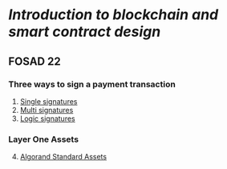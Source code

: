 # *Introduction to blockchain and smart contract design* #
## FOSAD 22 ##

### Three ways to sign a payment transaction ###
1. [Single signatures](01-SinglePayTx) 
2. [Multi signatures](02-MultiPayTx)
3. [Logic signatures](03-SmartSigPayTx)

### Layer One Assets

4. [Algorand Standard Assets](04-Assets)
